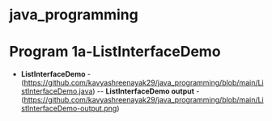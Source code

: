# java_programming
# Program 1a-ListInterfaceDemo
- **ListInterfaceDemo** -(https://github.com/kavyashreenayak29/java_programming/blob/main/ListInterfaceDemo.java) -- **ListInterfaceDemo output** -(https://github.com/kavyashreenayak29/java_programming/blob/main/ListInterfaceDemo-output.png) 

